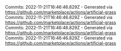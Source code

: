 Commits: 2022-11-21T16:46:46.829Z - Generated via https://github.com/marketplace/actions/artificial-grass
<br>
Commits: 2022-11-21T16:46:46.829Z - Generated via https://github.com/marketplace/actions/artificial-grass
<br>
Commits: 2022-11-21T16:46:46.829Z - Generated via https://github.com/marketplace/actions/artificial-grass
<br>
Commits: 2022-11-21T16:46:46.829Z - Generated via https://github.com/marketplace/actions/artificial-grass
<br>
